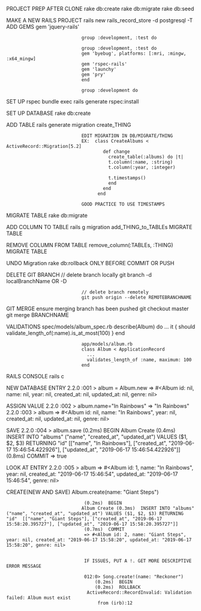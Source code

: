 PROJECT PREP AFTER CLONE        rake db:create
                                rake db:migrate
                                rake db:seed


MAKE A NEW RAILS PROJECT        rails new rails_record_store  -d postgresql -T
ADD GEMS                        gem 'jquery-rails'

                                group :development, :test do

                                group :development, :test do
                                gem 'byebug', platforms: [:mri, :mingw, :x64_mingw]
                                gem 'rspec-rails'
                                gem 'launchy'
                                gem 'pry'
                                end

                                group :development do

SET UP rspec                    bundle exec rails generate rspec:install

SET UP DATABASE                 rake db:create

ADD TABLE                       rails generate migration create_THING

                                EDIT MIGRATION IN DB/MIGRATE/THING
                                EX:  class CreateAlbums < ActiveRecord::Migration[5.2]
                                        def change
                                          create_table(:albums) do |t|
                                          t.column(:name, :string)
                                          t.column(:year, :integer)

                                          t.timestamps()
                                          end
                                        end
                                      end

                                GOOD PRACTICE TO USE TIMESTAMPS

MIGRATE TABLE                   rake db:migrate

ADD COLUMN TO TABLE             rails g migration add_THING_to_TABLEs
                                MIGRATE TABLE

REMOVE COLUMN FROM TABLE        remove_column(:TABLEs, :THING)
                                MIGRATE TABLE

UNDO Migration                  rake db:rollback
                                ONLY BEFORE COMMIT OR PUSH

DELETE GIT BRANCH               // delete branch locally
                                git branch -d localBranchName  OR -D

                                // delete branch remotely
                                git push origin --delete REMOTEBRANCHNAME

GIT MERGE                       ensure merging branch has been pushed
                                git checkout master
                                git merge BRANCHNAME

VALIDATIONS                     spec/models/album_spec.rb
                                describe(Album) do
                                  ...
                                  it { should validate_length_of(:name).is_at_most(100) }
                                end  

                                app/models/album.rb
                                class Album < ApplicationRecord
                                  ...
                                  validates_length_of :name, maximum: 100
                                end

RAILS CONSOLE                   rails c

NEW DATABASE ENTRY              2.2.0 :001 > album = Album.new
                                => #<Album id: nil, name: nil, year: nil, created_at: nil, updated_at: nil, genre: nil>  

ASSIGN VALUE                    2.2.0 :002 > album.name="In Rainbows"
                                => "In Rainbows"
                                2.2.0 :003 > album
                                => #<Album id: nil, name: "In Rainbows", year: nil, created_at: nil, updated_at: nil, genre: nil>

SAVE                            2.2.0 :004 > album.save
                                (0.2ms)  BEGIN
                                Album Create (0.4ms)  INSERT INTO "albums" ("name", "created_at", "updated_at") VALUES ($1, $2, $3) RETURNING "id"  [["name", "In Rainbows"], ["created_at", "2019-06-17 15:46:54.422926"], ["updated_at", "2019-06-17 15:46:54.422926"]]
                                (0.8ms)  COMMIT
                                => true                                                                   

LOOK AT ENTRY                   2.2.0 :005 > album
                                => #<Album id: 1, name: "In Rainbows", year: nil, created_at: "2019-06-17 15:46:54", updated_at: "2019-06-17 15:46:54", genre: nil>                      

CREATE(NEW AND SAVE)            Album.create(name: "Giant Steps")

                                 (0.2ms)  BEGIN
                                Album Create (0.3ms)  INSERT INTO "albums" ("name", "created_at", "updated_at") VALUES ($1, $2, $3) RETURNING "id"  [["name", "Giant Steps"], ["created_at", "2019-06-17 15:58:20.395727"], ["updated_at", "2019-06-17 15:58:20.395727"]]
                                 (0.7ms)  COMMIT
                                 => #<Album id: 2, name: "Giant Steps", year: nil, created_at: "2019-06-17 15:58:20", updated_at: "2019-06-17 15:58:20", genre: nil>


                                 IF ISSUES, PUT A !. GET MORE DESCRIPTIVE ERROR MESSAGE

                                 012:0> Song.create!(name: "Reckoner")
                                     (0.2ms)  BEGIN
                                     (0.2ms)  ROLLBACK
                                  ActiveRecord::RecordInvalid: Validation failed: Album must exist
                                      from (irb):12
